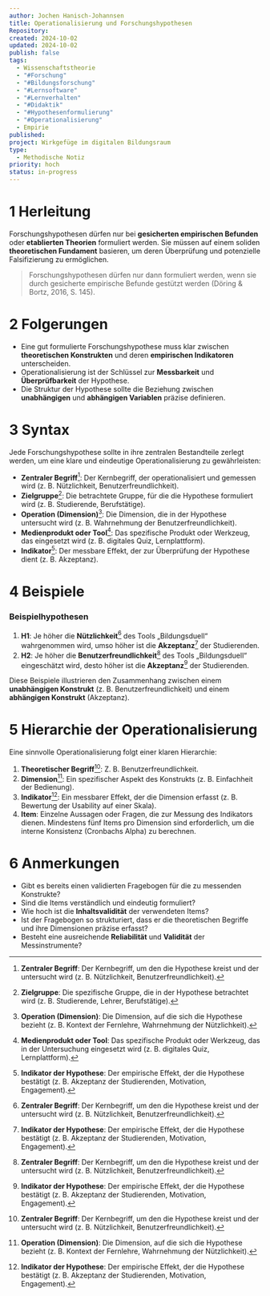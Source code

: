 ```yaml
---
author: Jochen Hanisch-Johannsen
title: Operationalisierung und Forschungshypothesen
Repository: 
created: 2024-10-02
updated: 2024-10-02
publish: false
tags:
  - Wissenschaftstheorie
  - "#Forschung"
  - "#Bildungsforschung"
  - "#Lernsoftware"
  - "#Lernverhalten"
  - "#Didaktik"
  - "#Hypothesenformulierung"
  - "#Operationalisierung"
  - Empirie
published: 
project: Wirkgefüge im digitalen Bildungsraum
type:
  - Methodische Notiz
priority: hoch
status: in-progress
---
```


# 1 Herleitung

Forschungshypothesen dürfen nur bei **gesicherten empirischen Befunden** oder **etablierten Theorien** formuliert werden. Sie müssen auf einem soliden **theoretischen Fundament** basieren, um deren Überprüfung und potenzielle Falsifizierung zu ermöglichen.

> Forschungshypothesen dürfen nur dann formuliert werden, wenn sie durch gesicherte empirische Befunde gestützt werden (Döring & Bortz, 2016, S. 145).

# 2 Folgerungen

- Eine gut formulierte Forschungshypothese muss klar zwischen **theoretischen Konstrukten** und deren **empirischen Indikatoren** unterscheiden.  
- Operationalisierung ist der Schlüssel zur **Messbarkeit** und **Überprüfbarkeit** der Hypothese.  
- Die Struktur der Hypothese sollte die Beziehung zwischen **unabhängigen** und **abhängigen Variablen** präzise definieren.

# 3 Syntax

Jede Forschungshypothese sollte in ihre zentralen Bestandteile zerlegt werden, um eine klare und eindeutige Operationalisierung zu gewährleisten:

- **Zentraler Begriff**[^2]: Der Kernbegriff, der operationalisiert und gemessen wird (z. B. Nützlichkeit, Benutzerfreundlichkeit).
- **Zielgruppe**[^3]: Die betrachtete Gruppe, für die die Hypothese formuliert wird (z. B. Studierende, Berufstätige).
- **Operation (Dimension)**[^4]: Die Dimension, die in der Hypothese untersucht wird (z. B. Wahrnehmung der Benutzerfreundlichkeit).
- **Medienprodukt oder Tool**[^5]: Das spezifische Produkt oder Werkzeug, das eingesetzt wird (z. B. digitales Quiz, Lernplattform).
- **Indikator**[^6]: Der messbare Effekt, der zur Überprüfung der Hypothese dient (z. B. Akzeptanz).

# 4 Beispiele

### Beispielhypothesen
1. **H1**: Je höher die **Nützlichkeit**[^2] des Tools „Bildungsduell“ wahrgenommen wird, umso höher ist die **Akzeptanz**[^6] der Studierenden.
2. **H2**: Je höher die **Benutzerfreundlichkeit**[^2] des Tools „Bildungsduell“ eingeschätzt wird, desto höher ist die **Akzeptanz**[^6] der Studierenden.

Diese Beispiele illustrieren den Zusammenhang zwischen einem **unabhängigen Konstrukt** (z. B. Benutzerfreundlichkeit) und einem **abhängigen Konstrukt** (Akzeptanz).

# 5 Hierarchie der Operationalisierung

Eine sinnvolle Operationalisierung folgt einer klaren Hierarchie:

1. **Theoretischer Begriff**[^2]: Z. B. Benutzerfreundlichkeit.
2. **Dimension**[^4]: Ein spezifischer Aspekt des Konstrukts (z. B. Einfachheit der Bedienung).
3. **Indikator**[^6]: Ein messbarer Effekt, der die Dimension erfasst (z. B. Bewertung der Usability auf einer Skala).
4. **Item**: Einzelne Aussagen oder Fragen, die zur Messung des Indikators dienen. Mindestens fünf Items pro Dimension sind erforderlich, um die interne Konsistenz (Cronbachs Alpha) zu berechnen.

# 6 Anmerkungen

- Gibt es bereits einen validierten Fragebogen für die zu messenden Konstrukte?  
- Sind die Items verständlich und eindeutig formuliert?  
- Wie hoch ist die **Inhaltsvalidität** der verwendeten Items?  
- Ist der Fragebogen so strukturiert, dass er die theoretischen Begriffe und ihre Dimensionen präzise erfasst?  
- Besteht eine ausreichende **Reliabilität** und **Validität** der Messinstrumente?  

[^2]: **Zentraler Begriff**: Der Kernbegriff, um den die Hypothese kreist und der untersucht wird (z. B. Nützlichkeit, Benutzerfreundlichkeit).  
[^3]: **Zielgruppe**: Die spezifische Gruppe, die in der Hypothese betrachtet wird (z. B. Studierende, Lehrer, Berufstätige).  
[^4]: **Operation (Dimension)**: Die Dimension, auf die sich die Hypothese bezieht (z. B. Kontext der Fernlehre, Wahrnehmung der Nützlichkeit).  
[^5]: **Medienprodukt oder Tool**: Das spezifische Produkt oder Werkzeug, das in der Untersuchung eingesetzt wird (z. B. digitales Quiz, Lernplattform).  
[^6]: **Indikator der Hypothese**: Der empirische Effekt, der die Hypothese bestätigt (z. B. Akzeptanz der Studierenden, Motivation, Engagement).
